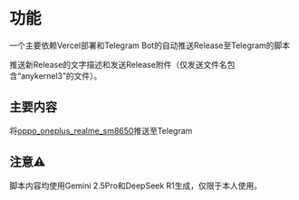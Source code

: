 # 功能

一个主要依赖Vercel部署和Telegram Bot的自动推送Release至Telegram的脚本

推送新Release的文字描述和发送Release附件（仅发送文件名包含“anykernel3”的文件）。

## 主要内容
将[oppo_oneplus_realme_sm8650](https://github.com/Nekocat0/oppo_oplus_realme_sm8650)推送至Telegram

## 注意⚠️
脚本内容均使用Gemini 2.5Pro和DeepSeek R1生成，仅限于本人使用。
